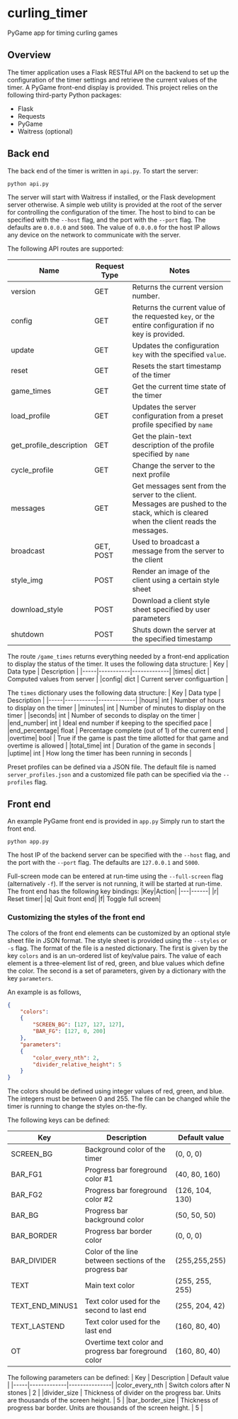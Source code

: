 # curling_timer
PyGame app for timing curling games

## Overview
The timer application uses a Flask RESTful API on the backend to set up the configuration of the timer settings and retrieve the current values of the timer. A PyGame front-end display is provided. This project relies on the following third-party Python packages:

- Flask
- Requests
- PyGame
- Waitress (optional)


## Back end
The back end of the timer is written in `api.py`. To start the server:
```
python api.py
```

The server will start with Waitress if installed, or the Flask development server otherwise. A simple web utility is provided at the root of the server for controlling the configuration of the timer. The host to bind to can be specified with the `--host` flag, and the port with the `--port` flag. The defaults are `0.0.0.0` and `5000`. The value of `0.0.0.0` for the host IP allows any device on the network to communicate with the server.

The following API routes are supported:

|Name|Request Type|Notes|
|----|------------|-----|
|version|GET|Returns the current version number.|
|config|GET|Returns the current value of the requested `key`, or the entire configuration if no key is provided.|
|update|GET|Updates the configuration `key` with the specified `value`.|
|reset|GET|Resets the start timestamp of the timer|
|game_times|GET| Get the current time state of the timer|
|load_profile|GET| Updates the server configuration from a preset profile specified by `name`|
|get_profile_description | GET | Get the plain-text description of the profile specified by `name` |
|cycle_profile | GET | Change the server to the next profile |
|messages | GET | Get messages sent from the server to the client. Messages are pushed to the stack, which is cleared when the client reads the messages. |
|broadcast | GET, POST |  Used to broadcast a message from the server to the client |
|style_img | POST | Render an image of the client using a certain style sheet |
|download_style | POST | Download a client style sheet specified by user parameters |
|shutdown|POST| Shuts down the server at the specified timestamp |

The route `/game_times` returns everything needed by a front-end application to display the status of the timer. It uses the following data structure:
| Key | Data type | Description |
|-----|-----------|-------------|
|times| dict | Computed values from server |
|config| dict | Current server configuartion |

The `times` dictionary uses the following data structure:
| Key | Data type | Description |
|-----|-----------|-------------|
|hours| int | Number of hours to display on the timer |
|minutes| int | Number of minutes to display on the timer |
|seconds| int | Number of seconds to display on the timer |
|end_number| int | Ideal end number if keeping to the specified pace |
|end_percentage| float | Percentage complete (out of 1) of the current end |
|overtime| bool | True if the game is past the time allotted for that game and overtime is allowed |
|total_time| int | Duration of the game in seconds |
|uptime| int | How long the timer has been running in seconds |

Preset profiles can be defined via a JSON file. The default file is named `server_profiles.json` and a customized file path can be
specified via the `--profiles` flag.

## Front end
An example PyGame front end is provided in `app.py` Simply run to start the front end.

```
python app.py
```

The host IP of the backend server can be specified with the `--host` flag, and the port with the `--port` flag. The defaults are `127.0.0.1` and `5000`.

Full-screen mode can be entered at run-time using the `--full-screen` flag (alternatively `-f`). If the server is not running, it will be started at run-time. The front end has the following key bindings:
|Key|Action|
|---|------|
|r| Reset timer|
|q| Quit front end|
|f| Toggle full screen|

### Customizing the styles of the front end

The colors of the front end elements can be customized by an optional style sheet file in JSON format. The style sheet is provided using the `--styles` or `-s` flag. The format of the file is a nested dictionary. The first is given by the key `colors` and is an un-ordered list of key/value pairs. The value of each element is a three-element list of red, green, and blue values which define the color. The second is a set of parameters, given by a dictionary with the key `parameters`.

An example is as follows,

```json
{ 
    "colors":
    {
        "SCREEN_BG": [127, 127, 127],
        "BAR_FG": [127, 0, 200]
    },
    "parameters":
    {
        "color_every_nth": 2,
        "divider_relative_height": 5
    }
}
```

The colors should be defined using integer values of red, green, and blue. The integers must be between 0 and 255. The file can be changed while the timer is running to change the styles on-the-fly.

The following keys can be defined:

| Key | Description | Default value |
|-----|-------------|---------------|
|SCREEN_BG | Background color of the timer | (0, 0, 0) |
|BAR_FG1 | Progress bar foreground color #1 | (40, 80, 160) |
|BAR_FG2 | Progress bar foreground color #2 | (126, 104, 130) |
|BAR_BG | Progress bar background color| (50, 50, 50) |
|BAR_BORDER | Progress bar border color | (0, 0, 0) |
|BAR_DIVIDER| Color of the line between sections of the progress bar | (255,255,255) |
|TEXT | Main text color | (255, 255, 255)   |
|TEXT_END_MINUS1 | Text color used for the second to last end | (255, 204, 42) |
|TEXT_LASTEND | Text color used for the last end | (160, 80, 40) |
|OT | Overtime text color and progress bar foreground color | (160, 80, 40) |

The following parameters can be defined:
| Key | Description | Default value |
|-----|-------------|---------------|
|color_every_nth | Switch colors after N stones | 2 |
|divider_size | Thickness of divider on the progress bar. Units are thousands of the screen height. | 5 |
|bar_border_size | Thickness of progress bar border. Units are thousands of the screen height. | 5 |